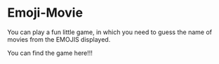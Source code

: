 # Emoji-Movie



You can play a fun little game, in which you need to guess the name of movies from the EMOJIS displayed.


You can find the game here!!!


